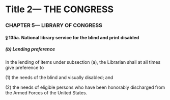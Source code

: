 
# Title 2— THE CONGRESS
### CHAPTER 5— LIBRARY OF CONGRESS
#### § 135a. National library service for the blind and print disabled
##### (b) Lending preference

In the lending of items under subsection (a), the Librarian shall at all times give preference to

(1) the needs of the blind and visually disabled; and

(2) the needs of eligible persons who have been honorably discharged from the Armed Forces of the United States.
